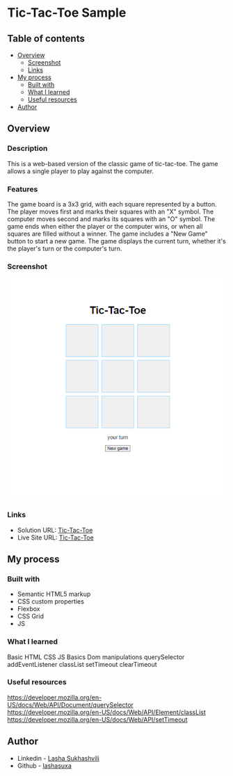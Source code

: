 # Tic-Tac-Toe Sample

## Table of contents

- [Overview](#overview)
  - [Screenshot](#screenshot)
  - [Links](#links)
- [My process](#my-process)
  - [Built with](#built-with)
  - [What I learned](#what-i-learned)
  - [Useful resources](#useful-resources)
- [Author](#author)

## Overview

### Description

This is a web-based version of the classic game of tic-tac-toe. The game allows a single player to play against the computer.

### Features

The game board is a 3x3 grid, with each square represented by a button.
The player moves first and marks their squares with an "X" symbol.
The computer moves second and marks its squares with an "O" symbol.
The game ends when either the player or the computer wins, or when all squares are filled without a winner.
The game includes a "New Game" button to start a new game.
The game displays the current turn, whether it's the player's turn or the computer's turn.

### Screenshot

![](./assets/tic-tac-toe.scr.png)

### Links

- Solution URL: [Tic-Tac-Toe](https://github.com/lashasuxa/tic-tac-toe-sample)
- Live Site URL: [Tic-Tac-Toe](https://lashasuxa.github.io/tic-tac-toe-sample/)

## My process

### Built with

- Semantic HTML5 markup
- CSS custom properties
- Flexbox
- CSS Grid
- JS

### What I learned

Basic HTML CSS
JS Basics
Dom manipulations
querySelector
addEventListener
classList
setTimeout
clearTimeout

### Useful resources

https://developer.mozilla.org/en-US/docs/Web/API/Document/querySelector \
https://developer.mozilla.org/en-US/docs/Web/API/Element/classList \
https://developer.mozilla.org/en-US/docs/Web/API/setTimeout

## Author

- Linkedin - [Lasha Sukhashvili](https://www.linkedin.com/in/lasha-sukhashvili-337034150/)
- Github - [lashasuxa](https://github.com/lashasuxa)
